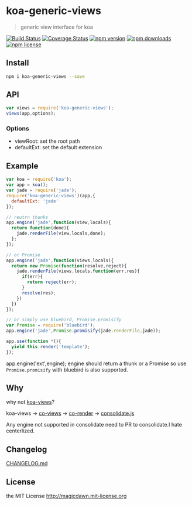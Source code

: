 # koa-generic-views
> generic view interface for koa

[![Build Status](https://img.shields.io/travis/magicdawn/koa-generic-views.svg?style=flat-square)](https://travis-ci.org/magicdawn/koa-generic-views)
[![Coverage Status](https://img.shields.io/codecov/c/github/magicdawn/koa-generic-views.svg?style=flat-square)](https://codecov.io/gh/magicdawn/koa-generic-views)
[![npm version](https://img.shields.io/npm/v/koa-generic-views.svg?style=flat-square)](https://www.npmjs.com/package/koa-generic-views)
[![npm downloads](https://img.shields.io/npm/dm/koa-generic-views.svg?style=flat-square)](https://www.npmjs.com/package/koa-generic-views)
[![npm license](https://img.shields.io/npm/l/koa-generic-views.svg?style=flat-square)](http://magicdawn.mit-license.org)

## Install
```sh
npm i koa-generic-views --save
```

## API
```js
var views = require('koa-generic-views');
views(app,options);
```
### Options

- viewRoot: set the root path
- defaultExt: set the default extension


## Example
```js
var koa = require('koa');
var app = koa();
var jade = require('jade');
require('koa-generic-views')(app,{
  defaultExt: 'jade'
});

// reutrn thunks
app.engine('jade',function(view,locals){
  return function(done){
    jade.renderFile(view,locals,done);
  };
});

// or Promise
app.engine('jade',function(views,locals){
  return new Promise(function(resolve,reject){
    jade.renderFile(views,locals,function(err,res){
      if(err){
        return reject(err);
      }
      resolve(res);
    })
  })
});

// or simply use bluebird, Promise.promisify
var Promise = require('bluebird');
app.engine('jade',Promise.promisify(jade.renderFile,jade));

app.use(function *(){
  yield this.render('template');
});
```

app.engine('ext',engine);
engine should return a thunk or a Promise
so use `Promise.promisify` with bluebird is also supported.



## Why
why not [koa-views](https://github.com/queckezz/koa-views)?

koa-views -> [co-views](https://github.com/tj/co-views) -> [co-render](https://github.com/tj/co-render)
-> [consolidate.js](https://github.com/tj/consolidate.js)

Any engine not supported in consolidate need to PR to consolidate.I hate centerlized.

## Changelog
[CHANGELOG.md](CHANGELOG.md)

## License
the MIT License http://magicdawn.mit-license.org
